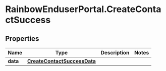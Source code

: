 # RainbowEnduserPortal.CreateContactSuccess

## Properties

Name | Type | Description | Notes
------------ | ------------- | ------------- | -------------
**data** | [**CreateContactSuccessData**](CreateContactSuccessData.md) |  | 


